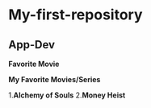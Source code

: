 # My-first-repository
## App-Dev

**Favorite Movie**

**My Favorite Movies/Series**

1.**Alchemy of Souls**
2.**Money Heist**
